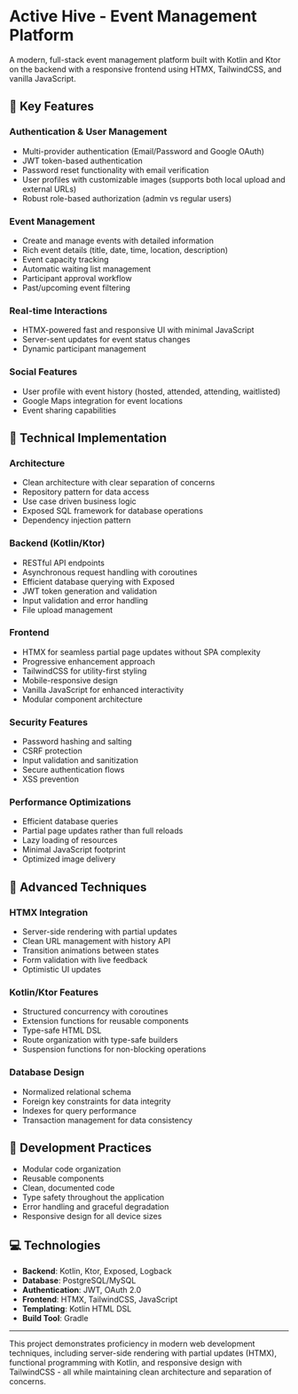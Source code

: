# Active Hive - Event Management Platform

A modern, full-stack event management platform built with Kotlin and Ktor on the backend with a responsive frontend using HTMX, TailwindCSS, and vanilla JavaScript.

## 🌟 Key Features

### Authentication & User Management
- Multi-provider authentication (Email/Password and Google OAuth)
- JWT token-based authentication
- Password reset functionality with email verification
- User profiles with customizable images (supports both local upload and external URLs)
- Robust role-based authorization (admin vs regular users)

### Event Management
- Create and manage events with detailed information
- Rich event details (title, date, time, location, description)
- Event capacity tracking
- Automatic waiting list management
- Participant approval workflow
- Past/upcoming event filtering

### Real-time Interactions
- HTMX-powered fast and responsive UI with minimal JavaScript
- Server-sent updates for event status changes
- Dynamic participant management

### Social Features
- User profile with event history (hosted, attended, attending, waitlisted)
- Google Maps integration for event locations
- Event sharing capabilities

## 🔧 Technical Implementation

### Architecture
- Clean architecture with clear separation of concerns
- Repository pattern for data access
- Use case driven business logic
- Exposed SQL framework for database operations
- Dependency injection pattern

### Backend (Kotlin/Ktor)
- RESTful API endpoints
- Asynchronous request handling with coroutines
- Efficient database querying with Exposed
- JWT token generation and validation
- Input validation and error handling
- File upload management

### Frontend
- HTMX for seamless partial page updates without SPA complexity
- Progressive enhancement approach
- TailwindCSS for utility-first styling
- Mobile-responsive design
- Vanilla JavaScript for enhanced interactivity
- Modular component architecture

### Security Features
- Password hashing and salting
- CSRF protection
- Input validation and sanitization
- Secure authentication flows
- XSS prevention

### Performance Optimizations
- Efficient database queries
- Partial page updates rather than full reloads
- Lazy loading of resources
- Minimal JavaScript footprint
- Optimized image delivery

## 🧠 Advanced Techniques

### HTMX Integration
- Server-side rendering with partial updates
- Clean URL management with history API
- Transition animations between states
- Form validation with live feedback
- Optimistic UI updates

### Kotlin/Ktor Features
- Structured concurrency with coroutines
- Extension functions for reusable components
- Type-safe HTML DSL
- Route organization with type-safe builders
- Suspension functions for non-blocking operations

### Database Design
- Normalized relational schema
- Foreign key constraints for data integrity
- Indexes for query performance
- Transaction management for data consistency

## 🚀 Development Practices

- Modular code organization
- Reusable components
- Clean, documented code
- Type safety throughout the application
- Error handling and graceful degradation
- Responsive design for all device sizes

## 💻 Technologies

- **Backend**: Kotlin, Ktor, Exposed, Logback
- **Database**: PostgreSQL/MySQL
- **Authentication**: JWT, OAuth 2.0
- **Frontend**: HTMX, TailwindCSS, JavaScript
- **Templating**: Kotlin HTML DSL
- **Build Tool**: Gradle

---

This project demonstrates proficiency in modern web development techniques, including server-side rendering with partial updates (HTMX), functional programming with Kotlin, and responsive design with TailwindCSS - all while maintaining clean architecture and separation of concerns. 